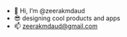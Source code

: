 - 👋 Hi, I’m @zeerakmdaud
- 😎 designing cool products and apps
- 📫 zeerakmdaud@gmail.com

<!---
zeerakmdaud/zeerakmdaud is a ✨ special ✨ repository because its `README.md` (this file) appears on your GitHub profile.
You can click the Preview link to take a look at your changes.
--->
